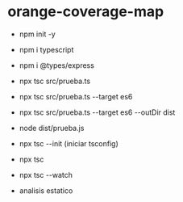 # orange-coverage-map

- npm init -y
- npm i typescript
- npm i @types/express

- npx tsc src/prueba.ts
- npx tsc src/prueba.ts --target es6
- npx tsc src/prueba.ts --target es6 --outDir dist
- node dist/prueba.js


- npx tsc --init (iniciar tsconfig)

- npx tsc

- npx tsc --watch


- analisis estatico